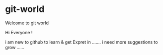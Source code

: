 # git-world
Welcome to git world

Hi Everyone !

i am new to github to learn & get Expret in ....... 
i need more suggestions to grow ......
